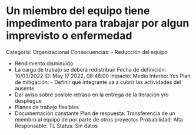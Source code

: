# Un miembro del equipo tiene impedimento para trabajar por algun imprevisto o enfermedad

Categoría: Organizacional
Consecuencias: - Reducción del equipo
- Rendimiento disminuido
- La carga de trabajo se deberá redistribuir
Fecha de definición: 10/03/2022
ID: May 17 2022, 08:48:00
Impacto: Medio
Interno: Yes
Plan de mitigación: - Definir qué integrante va a cubrir las actividades del ausente.
- Dar aviso sobre posible retraso en la entrega de la iteración y/o despliegue
- Planes de trabajo flexibles
- Documentación constante
Plan de respuesta: Transferencia de un miembro al equipo de por parte de otros proyectos
Probabilidad: Alta
Responsable: TL
Status: Sin datos